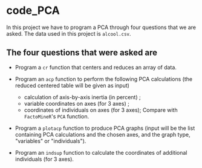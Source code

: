# code_PCA

In this project we have to program a PCA through four questions that we are asked.
The data used in this project is `alcool.csv`.

## The four questions that were asked are

- Program a `cr` function that centers and reduces an array of data.

- Program an `acp` function to perform the following PCA calculations (the reduced centered table will be given as input)
  * calculation of axis-by-axis inertia (in percent) ;
  * variable coordinates on axes (for 3 axes) ;
  * coordinates of individuals on axes (for 3 axes); 
  Compare with `FactoMineR`'s `PCA` function.
  
- Program a `plotacp` function to produce PCA graphs (input will be the list containing PCA calculations and the chosen axes, and the graph type, "variables" or "individuals").

- Program an `indsup` function to calculate the coordinates of additional individuals (for 3 axes).
